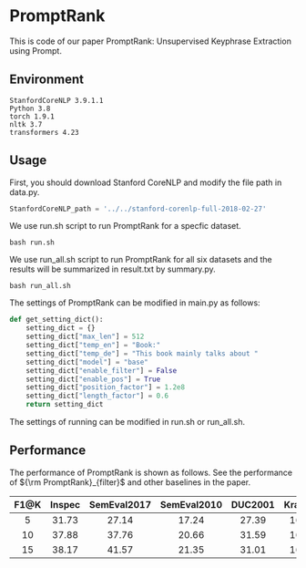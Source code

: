 # PromptRank

This is code of our paper PromptRank: Unsupervised Keyphrase Extraction using Prompt. 

## Environment

```
StanfordCoreNLP 3.9.1.1
Python 3.8
torch 1.9.1
nltk 3.7
transformers 4.23
```

## Usage

First, you should download Stanford CoreNLP and modify the file path in data.py.

```python
StanfordCoreNLP_path = '../../stanford-corenlp-full-2018-02-27'
```

We use run.sh script to run PromptRank for a specfic dataset.

```
bash run.sh
```

We use run_all.sh script to run PromptRank for all six datasets and the results will be summarized in result.txt by summary.py.

```
bash run_all.sh
```

The settings of PromptRank can be modified in main.py as follows:

```python
def get_setting_dict():
    setting_dict = {}
    setting_dict["max_len"] = 512
    setting_dict["temp_en"] = "Book:"
    setting_dict["temp_de"] = "This book mainly talks about "
    setting_dict["model"] = "base"
    setting_dict["enable_filter"] = False
    setting_dict["enable_pos"] = True
    setting_dict["position_factor"] = 1.2e8
    setting_dict["length_factor"] = 0.6
    return setting_dict
```

The settings of running can be modified in run.sh or run_all.sh.

## Performance

The performance of PromptRank is shown as follows. See the performance of ${\rm PromptRank}_{filter}$ and other baselines in the paper.

| F1@K | Inspec | SemEval2017 | SemEval2010 | DUC2001 | Krapivin | NUS   | AVG   |
| :--: | :----: | :---------: | :---------: | :-----: | :------: | :---: | :---: |
| 5    | 31.73  | 27.14       | 17.24       | 27.39   | 16.11    | 17.24 | 22.81 |
| 10   | 37.88  | 37.76       | 20.66       | 31.59   | 16.71    | 20.13 | 27.46 |
| 15   | 38.17  | 41.57       | 21.35       | 31.01   | 16.02    | 20.12 | 28.04 |


